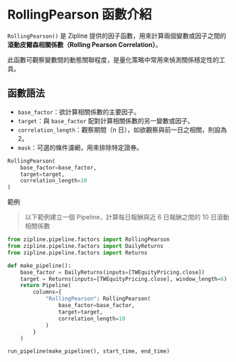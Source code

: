 # RollingPearson 函數介紹

`RollingPearson()` 是 Zipline 提供的因子函數，用來計算兩個變數或因子之間的 **滾動皮爾森相關係數（Rolling Pearson Correlation）**。

此函數可觀察變數間的動態關聯程度，是量化策略中常用來偵測關係穩定性的工具。

## 函數語法

- `base_factor`：欲計算相關係數的主要因子。  
- `target`：與 `base_factor` 配對計算相關係數的另一變數或因子。  
- `correlation_length`：觀察期間（n 日），如欲觀察與前一日之相關，則設為 2。  
- `mask`：可選的條件濾網，用來排除特定證券。

```python
RollingPearson(
    base_factor=base_factor,
    target=target,
    correlation_length=10
)
```
範例

> 以下範例建立一個 Pipeline，計算每日報酬與近 6 日報酬之間的 10 日滾動相關係數
```python
from zipline.pipeline.factors import RollingPearson
from zipline.pipeline.factors import DailyReturns
from zipline.pipeline.factors import Returns

def make_pipeline():
    base_factor = DailyReturns(inputs=[TWEquityPricing.close])
    target = Returns(inputs=[TWEquityPricing.close], window_length=6)
    return Pipeline(
        columns={
            "RollingPearson": RollingPearson(
                base_factor=base_factor,
                target=target,
                correlation_length=10
            )
        }
    )

run_pipeline(make_pipeline(), start_time, end_time)
```
